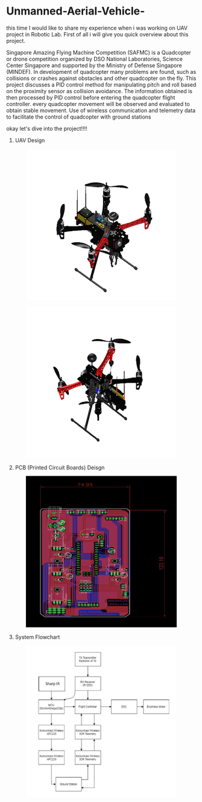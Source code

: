 # Unmanned-Aerial-Vehicle-

this time I would like to share my experience when i was working on UAV project in Robotic Lab. 
First of all i will give you quick overview about this project.

Singapore Amazing Flying Machine Competition (SAFMC) is a Quadcopter or drone competition organized by DSO National Laboratories, Science Center Singapore and supported by the Ministry of Defense Singapore (MINDEF). In development of quadcopter many problems are found, such as collisions or crashes against obstacles and other quadcopter on the fly. This project discusses a PID control method for manipulating pitch and roll based on the proximity sensor as collision avoidance. The information obtained is then processed by PID control before entering the quadcopter flight controller. every quadcopter movement will be observed and evaluated to obtain stable movement. Use of wireless communication and telemetry data to facilitate the control of quadcopter with ground stations

okay let's dive into the project!!!!

1. UAV Design
<p align="center">
<img src="https://github.com/ryan354/Unmanned-Aerial-Vehicle-/blob/main/Design/1%20atas.PNG" width="400" height="400" />
</p>

<p align="center">
<img src="https://github.com/ryan354/Unmanned-Aerial-Vehicle-/blob/main/Design/1%20bawah.PNG" width="400" height="400" />
</p>

2. PCB (Printed Circuit Boards) Deisgn 
<p align="center">
<img src="https://github.com/ryan354/Unmanned-Aerial-Vehicle-/blob/main/Design%20PCB/brd.png" width="400" height="400" />
</p>

3. System Flowchart

<p align="center">
<img src="https://github.com/ryan354/Unmanned-Aerial-Vehicle-/blob/main/Flowchart/blok%20diagram%20fix.png.jpg" width="400" height="400" />
</p>




